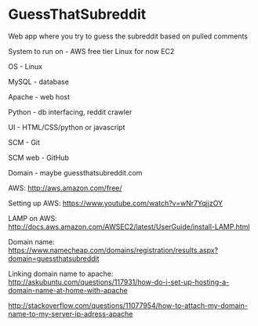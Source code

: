 # GuessThatSubreddit
Web app where you try to guess the subreddit based on pulled comments

System to run on - AWS free tier Linux for now EC2

OS - Linux

MySQL - database

Apache - web host

Python - db interfacing, reddit crawler

UI - HTML/CSS/python or javascript

SCM - Git

SCM web - GitHub

Domain - maybe guessthatsubreddit.com

AWS: http://aws.amazon.com/free/ 

Setting up AWS: https://www.youtube.com/watch?v=wNr7YqjjzOY

LAMP on AWS: http://docs.aws.amazon.com/AWSEC2/latest/UserGuide/install-LAMP.html 

Domain name:
https://www.namecheap.com/domains/registration/results.aspx?domain=guessthatsubreddit

Linking domain name to apache:
http://askubuntu.com/questions/117931/how-do-i-set-up-hosting-a-domain-name-at-home-with-apache

http://stackoverflow.com/questions/11077954/how-to-attach-my-domain-name-to-my-server-ip-adress-apache
